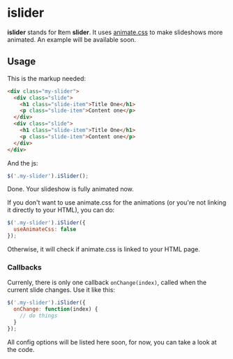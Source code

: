 # islider
**islider** stands for **I**tem **slider**. It uses [animate.css](https://github.com/daneden/animate.css) to make slideshows more animated. An example will be available soon.

## Usage
This is the markup needed:
```html
<div class="my-slider">
  <div class="slide">
    <h1 class="slide-item">Title One</h1>
    <p class="slide-item">Content one</p>
  </div>
  <div class="slide">
    <h1 class="slide-item">Title One</h1>
    <p class="slide-item">Content one</p>
  </div>
</div>
```

And the js:
```js
$('.my-slider').iSlider();
```

Done. Your slideshow is fully animated now.

If you don't want to use animate.css for the animations (or you're not linking it directly to your HTML), you can do:
```js
$('.my-slider').iSlider({
  useAnimateCss: false
});
```
Otherwise, it will check if animate.css is linked to your HTML page.

### Callbacks

Currenly, there is only one callback `onChange(index)`, called when the current slide changes. Use it like this:
```js
$('.my-slider').iSlider({
  onChange: function(index) {
    // do things
  }
});
```

All config options will be listed here soon, for now, you can take a look at the code.
